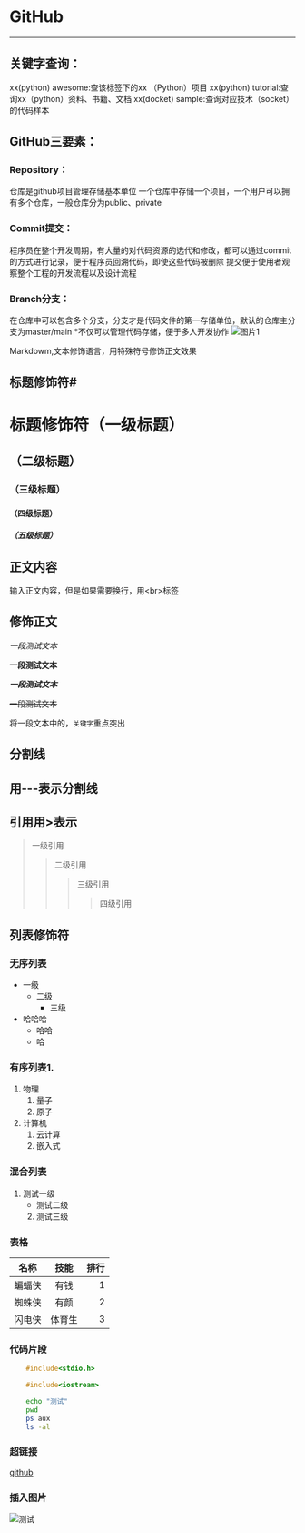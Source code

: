 # GitHub
---

## 关键字查询：

  xx(python) awesome:查该标签下的xx （Python）项目
  xx(python) tutorial:查询xx（python）资料、书籍、文档
  xx(docket) sample:查询对应技术（socket）的代码样本

## GitHub三要素：

### Repository：
  
  仓库是github项目管理存储基本单位
  一个仓库中存储一个项目，一个用户可以拥有多个仓库，一般仓库分为public、private

### Commit提交：

  程序员在整个开发周期，有大量的对代码资源的选代和修改，都可以通过commit的方式进行记录，便于程序员回溯代码，即使这些代码被删除
  提交便于使用者观察整个工程的开发流程以及设计流程

### Branch分支：

  在仓库中可以包含多个分支，分支才是代码文件的第一存储单位，默认的仓库主分支为master/main
  \*不仅可以管理代码存储，便于多人开发协作
![图片1](https://i.postimg.cc/7PtVG2H7/1.png)

Markdowm,文本修饰语言，用特殊符号修饰正文效果<dr>

## 标题修饰符\#

# 标题修饰符（一级标题）
## （二级标题）
### （三级标题）
#### （四级标题）
##### （五级标题）


## 正文内容

  输入正文内容，但是如果需要换行，用\<br\>标签

## 修饰正文

  *一段测试文本*

  **一段测试文本**

  ***一段测试文本***

  ~~一段测试文本~~

  将一段文本中的，`关键字`重点突出

## 分割线
 
  用\-\-\-表示分割线
---

## 引用用\>表示
> 一级引用
>> 二级引用
>>> 三级引用
>>>> 四级引用

## 列表修饰符
### 无序列表
* 一级
  * 二级
    * 三级
* 哈哈哈
  * 哈哈
  * 哈

### 有序列表1.
1. 物理
   1. 量子
   2. 原子
2. 计算机
   1. 云计算
   2. 嵌入式

### 混合列表
1. 测试一级
   * 测试二级
   2. 测试三级

### 表格
名称|技能|排行
--|:--:|--:
蝙蝠侠|有钱|1
蜘蛛侠|有颜|2
闪电侠|体育生|3

### 代码片段

```c
	#include<stdio.h>
```
```cpp
	#include<iostream>
```
```bash
	echo "测试"
	pwd
	ps aux
	ls -al
```

### 超链接

[github](https://github.com "点击访问")

### 插入图片

![测试](C://Users//24228//Desktop//1.png)
